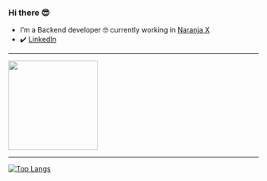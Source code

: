 ### Hi there 😎


- I’m a Backend developer 🤓 currently working in [Naranja X](https://www.naranjax.com/)
- ✔️ [LinkedIn](https://www.linkedin.com/in/martin-e-dos-santos/)

---

<img height="180em" src="https://github-readme-stats.vercel.app/api?theme=dark&username=tinchods93&show_icons=true&hide_border=true&&count_private=true&include_all_commits=true" />

---

[![Top Langs](https://github-readme-stats.vercel.app/api/top-langs/?theme=dark&username=tinchods93&layout=compact)](https://github.com/anuraghazra/github-readme-stats)



